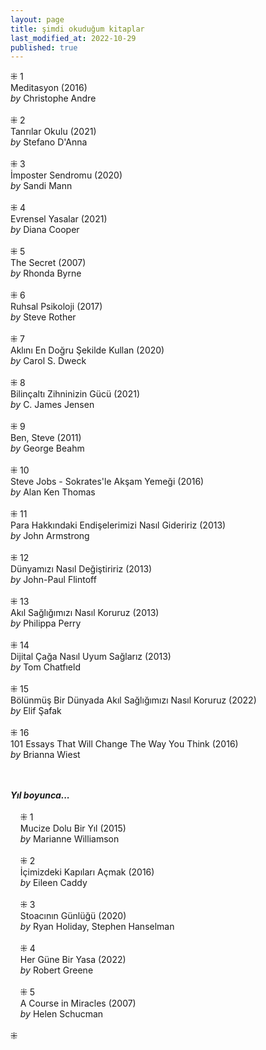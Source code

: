```yaml
---
layout: page  
title: şimdi okuduğum kitaplar  
last_modified_at: 2022-10-29
published: true  
---
```


⁜ 1  
Meditasyon (2016)  
<i>by</i> Christophe Andre  
<br />
⁜ 2  
Tanrılar Okulu (2021)  
<i>by</i> Stefano D'Anna  
<br />
⁜ 3  
İmposter Sendromu (2020)  
<i>by</i> Sandi Mann  
<br />
⁜ 4  
Evrensel Yasalar (2021)  
<i>by</i> Diana Cooper  
<br />
⁜ 5  
The Secret (2007)  
<i>by</i> Rhonda Byrne  
<br />
⁜ 6  
Ruhsal Psikoloji (2017)  
<i>by</i> Steve Rother  
<br />
⁜ 7  
Aklını En Doğru Şekilde Kullan  (2020)  
<i>by</i> Carol S. Dweck    
<br />
⁜ 8  
Bilinçaltı Zihninizin Gücü (2021)  
<i>by</i> C. James Jensen  
<br />
⁜ 9  
Ben, Steve (2011)  
<i>by</i> George Beahm  
<br />
⁜ 10  
Steve Jobs - Sokrates'le Akşam Yemeği (2016)  
<i>by</i> Alan Ken Thomas  
<br />
⁜ 11  
Para Hakkındaki Endişelerimizi Nasıl Gideririz (2013)  
<i>by</i> John Armstrong  
<br />
⁜ 12  
Dünyamızı Nasıl Değiştiririz (2013)  
<i>by</i> John-Paul Flintoff  
<br />
⁜ 13  
Akıl Sağlığımızı Nasıl Koruruz (2013)  
<i>by</i> Philippa Perry  
<br />
⁜ 14  
Dijital Çağa Nasıl Uyum Sağlarız (2013)  
<i>by</i> Tom Chatfıeld  
<br />
⁜ 15  
Bölünmüş Bir Dünyada Akıl Sağlığımızı Nasıl Koruruz (2022)  
<i>by</i> Elif Şafak  
<br />
⁜ 16   
101 Essays That Will Change The Way You Think (2016)  
<i>by</i> Brianna Wiest  
<br />
&nbsp;  

<i><b>Yıl boyunca...</b></i>  
<br />
&nbsp; &nbsp; ⁜ 1  
&nbsp; &nbsp; Mucize Dolu Bir Yıl (2015)  
&nbsp; &nbsp; <i>by</i> Marianne Williamson  
<br />
&nbsp; &nbsp; ⁜ 2    
&nbsp; &nbsp; İçimizdeki Kapıları Açmak (2016)  
&nbsp; &nbsp; <i>by</i> Eileen Caddy  
<br />
&nbsp; &nbsp; ⁜ 3  
&nbsp; &nbsp; Stoacının Günlüğü (2020)  
&nbsp; &nbsp; <i>by</i> Ryan Holiday, Stephen Hanselman  
<br />
&nbsp; &nbsp; ⁜ 4  
&nbsp; &nbsp; Her Güne Bir Yasa (2022)  
&nbsp; &nbsp; <i>by</i> Robert Greene    
<br />
&nbsp; &nbsp; ⁜ 5  
&nbsp; &nbsp; A Course in Miracles (2007)  
&nbsp; &nbsp; <i>by</i> Helen Schucman    
<br />
⁜  
 

